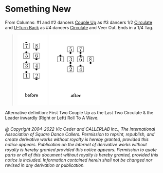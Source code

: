 
# Something New

From Columns: #1 and #2 dancers [Couple Up](../c3a/couple_up.md)
as #3 dancers 1/2 [Circulate](../b1/circulate.md)
and [U-Turn Back](../b1/turn_back.md)
as #4 dancers [Circulate](../b1/circulate.md) and Veer Out.
Ends in a 1/4 Tag.

> 
> ![alt](something_new-1.png)
> ![alt](something_new-2.png)
> 

Alternative definition: First Two Couple Up as the Last
Two Circulate & the Leader inwardly (Right or Left) Roll To A Wave.

###### @ Copyright 2004-2022 Vic Ceder and CALLERLAB Inc., The International Association of Square Dance Callers. Permission to reprint, republish, and create derivative works without royalty is hereby granted, provided this notice appears. Publication on the Internet of derivative works without royalty is hereby granted provided this notice appears. Permission to quote parts or all of this document without royalty is hereby granted, provided this notice is included. Information contained herein shall not be changed nor revised in any derivation or publication.
